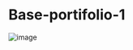 # Base-portifolio-1
![image](https://user-images.githubusercontent.com/58198358/181142354-bd7588cd-4d72-481d-a855-fa05fe22bb0e.png)
